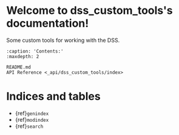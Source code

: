 # Welcome to dss_custom_tools's documentation!

Some custom tools for working with the DSS.

```{toctree}
:caption: 'Contents:'
:maxdepth: 2

README.md
API Reference <_api/dss_custom_tools/index>
```

# Indices and tables

- {ref}`genindex`
- {ref}`modindex`
- {ref}`search`
